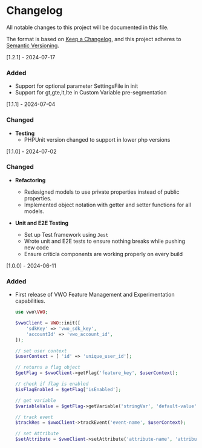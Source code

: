 # Changelog
All notable changes to this project will be documented in this file.

The format is based on [Keep a Changelog](https://keepachangelog.com/en/1.0.0/),
and this project adheres to [Semantic Versioning](https://semver.org/spec/v2.0.0.html).


[1.2.1] - 2024-07-17
### Added

- Support for optional parameter SettingsFile in init  
- Support for gt,gte,lt,lte in Custom Variable pre-segmentation


[1.1.1] - 2024-07-04
### Changed
- **Testing**
    - PHPUnit version changed to support in lower php versions


[1.1.0] - 2024-07-02
### Changed 
- **Refactoring**

    - Redesigned models to use private properties instead of public properties.
    - Implemented object notation with getter and setter functions for all models.

- **Unit and E2E Testing** 

    - Set up Test framework using `Jest`
    - Wrote unit and E2E tests to ensure nothing breaks while pushing new code
    - Ensure criticla components are working properly on every build


[1.0.0] - 2024-06-11

### Added

- First release of VWO Feature Management and Experimentation capabilities.

    ```php
    use vwo\VWO;

    $vwoClient = VWO::init([
        'sdkKey' => 'vwo_sdk_key',
        'accountId' => 'vwo_account_id',
    ]);

    // set user context
    $userContext = [ 'id' => 'unique_user_id'];

    // returns a flag object
    $getFlag = $vwoClient->getFlag('feature_key', $userContext);

    // check if flag is enabled
    $isFlagEnabled = $getFlag['isEnabled'];

    // get variable
    $variableValue = $getFlag->getVariable('stringVar', 'default-value');

    // track event
    $trackRes = $vwoClient->trackEvent('event-name', $userContext);

    // set Attribute
    $setAttribute = $vwoClient->setAttribute('attribute-name', 'attribute-value', $userContext);

    ```
